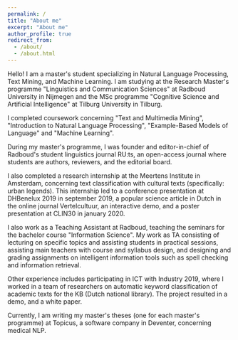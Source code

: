 ```yaml
---
permalink: /
title: "About me"
excerpt: "About me"
author_profile: true
redirect_from: 
  - /about/
  - /about.html
---
```


Hello! I am a master's student specializing in Natural Language Processing, Text Mining, and Machine Learning. I am studying at the Research Master's programme "Linguistics and Communication Sciences" at Radboud University in Nijmegen and the MSc programme "Cognitive Science and Artificial Intelligence" at Tilburg University in Tilburg. 

I completed coursework concerning "Text and Multimedia Mining", "Introduction to Natural Language Processing", "Example-Based Models of Language" and "Machine Learning".

During my master's programme, I was founder and editor-in-chief of Radboud's student linguistics journal RU:ts, an open-access journal where students are authors, reviewers, and the editorial board.

I also completed a research internship at the Meertens Institute in Amsterdam, concerning text classification with cultural texts (specifically: urban legends). This internship led to a conference presentation at DHBenelux 2019 in september 2019, a popular science article in Dutch in the online journal Vertelcultuur, an interactive demo, and a poster presentation at CLIN30 in january 2020.

I also work as a Teaching Assistant at Radboud, teaching the seminars for the bachelor course "Information Science". My work as TA consisting of lecturing on specific topics and assisting students in practical sessions, assisting main teachers with course and syllabus design, and designing and grading assignments on intelligent information tools such as spell checking and information retrieval.

Other experience includes participating in ICT with Industry 2019, where I worked in a team of researchers on automatic keyword classification of academic texts for the KB (Dutch national library). The project resulted in a demo, and a white paper.

Currently, I am writing my master's theses (one for each master's programme) at Topicus, a software company in Deventer, concerning medical NLP.



